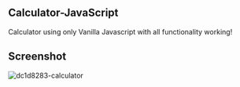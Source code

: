 ## Calculator-JavaScript

Calculator using only Vanilla Javascript with all functionality working!

## Screenshot

![dc1d8283-calculator](https://user-images.githubusercontent.com/28902787/28904949-e079e432-77d3-11e7-84b6-0833a8c8744c.gif)
